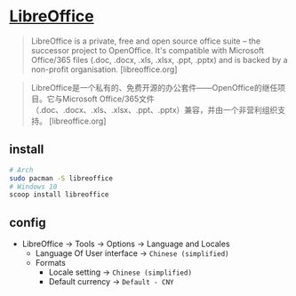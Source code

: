 # [LibreOffice](https://www.libreoffice.org)

> LibreOffice is a private, free and open source office suite – the successor project to OpenOffice.
It's compatible with Microsoft Office/365 files (.doc, .docx, .xls, .xlsx, .ppt, .pptx) and is backed by a non-profit organisation. [libreoffice.org]

> LibreOffice是一个私有的、免费开源的办公套件——OpenOffice的继任项目。它与Microsoft Office/365文件（.doc、.docx、.xls、.xlsx、.ppt、.pptx）兼容，并由一个非营利组织支持。 [libreoffice.org]

## install

```sh
# Arch
sudo pacman -S libreoffice
# Windows 10
scoop install libreoffice
```

## config

- LibreOffice → Tools → Options → Language and Locales
	- Language Of User interface → `Chinese (simplified)`
	- Formats
		- Locale setting → `Chinese (simplified)`
		- Default currency → `Default - CNY`
